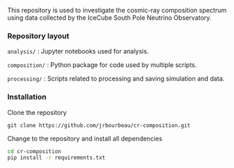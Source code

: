 This repository is used to investigate the cosmic-ray composition spectrum using data collected by the IceCube South Pole Neutrino Observatory.

### Repository layout

`analysis/` : Jupyter notebooks used for analysis.

`composition/` : Python package for code used by multiple scripts.

`processing/` : Scripts related to processing and saving simulation and data.

### Installation

Clone the repository
```
git clone https://github.com/jrbourbeau/cr-composition.git
```

Change to the repository and install all dependencies
```bash
cd cr-composition
pip install -r requirements.txt
```
